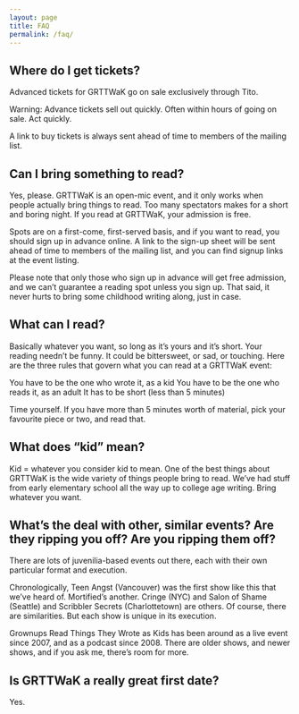 ```yaml
---
layout: page
title: FAQ
permalink: /faq/
---
```


## Where do I get tickets?

Advanced tickets for GRTTWaK go on sale exclusively through Tito.

Warning: Advance tickets sell out quickly. Often within hours of going on sale. Act quickly.

A link to buy tickets is always sent ahead of time to members of the mailing list.

## Can I bring something to read?

Yes, please. GRTTWaK is an open-mic event, and it only works when people actually bring things to read. Too many spectators makes for a short and boring night. If you read at GRTTWaK, your admission is free.

Spots are on a  first-come, first-served basis, and if you want to read, you should sign up in advance online. A link to the sign-up sheet will be sent ahead of time to members of the mailing list, and you can find signup links at the event listing.

Please note that only those who sign up in advance will get free admission, and we can’t guarantee a reading spot unless you sign up. That said, it never hurts to bring some childhood writing along, just in case.

## What can I read?

Basically whatever you want, so long as it’s yours and it’s short. Your reading needn’t be funny. It could be bittersweet, or sad, or touching. Here are the three rules that govern what you can read at a GRTTWaK event:

You have to be the one who wrote it, as a kid
You have to be the one who reads it, as an adult
It has to be short (less than 5 minutes)

Time yourself. If you have more than 5 minutes worth of material, pick your favourite piece or two, and read that.

## What does “kid” mean?

Kid = whatever you consider kid to mean. One of the best things about GRTTWaK is the wide variety of things people bring to read. We’ve had stuff from early elementary school all the way up to college age writing. Bring whatever you want.

## What’s the deal with other, similar events? Are they ripping you off? Are you ripping them off? 

There are lots of juvenilia-based events out there, each with their own particular format and execution.

Chronologically, Teen Angst (Vancouver) was the first show like this that we’ve heard of. Mortified’s another. Cringe (NYC) and Salon of Shame (Seattle) and Scribbler Secrets (Charlottetown) are others. Of course, there are similarities. But each show is unique in its execution.

Grownups Read Things They Wrote as Kids has been around as a live event since 2007, and as a podcast since 2008. There are older shows, and newer shows, and if you ask me, there’s room for more.

## <a name="date">Is GRTTWaK a really great first date?</a>

Yes.